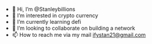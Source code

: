 - 👋 Hi, I’m @Stanleybillions
- 👀 I’m interested in crypto currency
- 🌱 I’m currently learning defi
- 💞️ I’m looking to collaborate on building a network 
- 📫 How to reach me via my mail ifystan21@gmail.com

<!---
Stanleybillions/Stanleybillions is a ✨ special ✨ repository because its `README.md` (this file) appears on your GitHub profile.
You can click the Preview link to take a look at your changes.
--->
